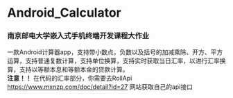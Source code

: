 # Android_Calculator
### 南京邮电大学嵌入式手机终端开发课程大作业
一款Android计算器app，支持带小数点，负数以及括号的加减乘除、开方、平方运算，支持普通复数计算，支持单位换算，支持实时获取当日汇率，以进行汇率换算，支持以等额本息和等额本金的贷款计算。<br>
**注意！！** 在代码的汇率部分，你需要去RollApi <https://www.mxnzp.com/doc/detail?id=27> 网站获取自己的api接口
